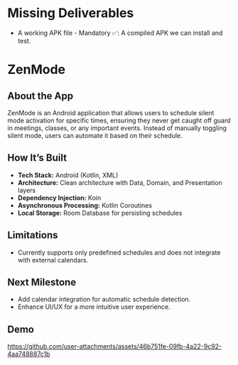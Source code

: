 # Missing Deliverables
- A working APK file - Mandatory ✅: A compiled APK we can install and test.

# ZenMode  

## About the App  
ZenMode is an Android application that allows users to schedule silent mode activation for specific times, ensuring they never get caught off guard in meetings, classes, or any important events. Instead of manually toggling silent mode, users can automate it based on their schedule.  

## How It’s Built  
- **Tech Stack:** Android (Kotlin, XML)  
- **Architecture:** Clean architecture with Data, Domain, and Presentation layers  
- **Dependency Injection:** Koin  
- **Asynchronous Processing:** Kotlin Coroutines  
- **Local Storage:** Room Database for persisting schedules  

## Limitations  
- Currently supports only predefined schedules and does not integrate with external calendars.  

## Next Milestone  
- Add calendar integration for automatic schedule detection.  
- Enhance UI/UX for a more intuitive user experience.

## Demo
https://github.com/user-attachments/assets/46b751fe-09fb-4a22-9c92-4aa748887c1b


